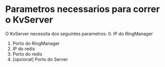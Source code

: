 # Parametros necessarios para correr o KvServer

O KvServer necessita dos seguintes parametros:
0. IP do RingManager
1. Porto do RingManager
2. IP do redis
3. Porto do redis
4. [opcional] Porto do Server
